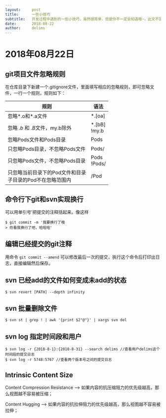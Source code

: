 ```yaml
---
layout:     post
title:      一些小技巧
subtitle:   开发过程中遇到的一些小技巧，虽然很简单，但是你不一定会知道哦~，此文不定期更新
date:       2018-08-22
author:     delims
---
```


# 2018年08月22日

## git项目文件忽略规则

在仓库目录下新建一个.gitignore文件，里面填写相应的忽略规则，即可忽略文件，一行一个规则，规则如下：

| 规则 | 语法 |
| ------ | ------ |
| 忽略*.o和*.a文件 | \*.[oa] |
| 忽略 *.b* 和 *.B*文件，my.b除外 | *.[bB]<br>!my.b |
| 忽略Pods文件和Pods目录 | Pods |
| 只忽略Pods目录，不忽略Pods文件 | Pods/ |
| 只忽略Pods文件，不忽略Pods目录 | Pods<br>!Pods/ |
| 只忽略当前目录下的Pod文件和目录<br>子目录的Pod不在忽略范围内 | /Pod |

## 命令行下git和svn实现换行

可以用单引号'把提交的注释括起来。像这样

```
$ git commit -m '我要换行了哦
> 你看我换行了吧，哈哈哈'
```
## 编辑已经提交的git注释

用命令 `git commit --amend` 可以修改最后一次的提交，执行这个命令后打印出日志，直接编辑然后保存。

## svn 已经add的文件如何变成未add的状态

```
$ svn revert [PATH] --depth infinity
```
## svn 批量删除文件

```
$ svn st | grep ! | awk '{print $2"@"}' | xargs svn del
```

## svn log 指定时间段和用户

```
$ svn log -r {2018-8-1}:{2018-8-31} --search delims //查看用户delims这个时间段的提交日志
$ svn log -r 5748:5767 //查看两个版本号之间的提交日志
```
## Intrinsic Content Size

Content Compression Resistance --> 如果内容的抗压缩阻力的优先级越高，那么视图越不容易被压缩；

Content Hugging --> 如果内容的抗拉伸阻力的优先级越高，那么视图越不容易被拉伸；


